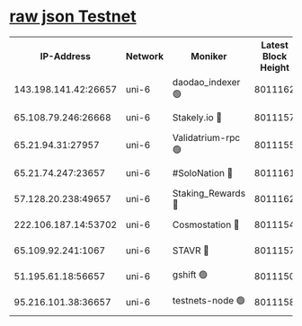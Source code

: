 [raw json Testnet](https://rpc-check.junot.stavr.tech/junot/rpc-junot-result.json)
=


<table><tr><th>IP-Address</th><th>Network</th><th>Moniker</th><th>Latest Block Height</th><th>Earliest Block Height</th><th>Catching Up</th><th>Tx Index</th><th>Voting Power</th><th>Scan Time</th></tr><tr><td>143.198.141.42:26657</td><td>uni-6</td><td>daodao_indexer 🟢</td><td>8011162</td><td>1</td><td>False</td><td>off</td><td>0</td><td>2024-02-15T12:33:12.635535040UTC</td></tr><tr><td>65.108.79.246:26668</td><td>uni-6</td><td>Stakely.io 🔴</td><td>8011157</td><td>1570872</td><td>False</td><td>on</td><td>1846530</td><td>2024-02-15T12:33:00.706014731UTC</td></tr><tr><td>65.21.94.31:27957</td><td>uni-6</td><td>Validatrium-rpc 🟢</td><td>8011155</td><td>2943363</td><td>False</td><td>on</td><td>0</td><td>2024-02-15T12:32:55.757812662UTC</td></tr><tr><td>65.21.74.247:23657</td><td>uni-6</td><td>#SoloNation 🔴</td><td>8011161</td><td>5208001</td><td>False</td><td>on</td><td>112</td><td>2024-02-15T12:33:11.766830814UTC</td></tr><tr><td>57.128.20.238:49657</td><td>uni-6</td><td>Staking_Rewards 🔴</td><td>8011162</td><td>6514618</td><td>False</td><td>on</td><td>1008</td><td>2024-02-15T12:33:12.891829255UTC</td></tr><tr><td>222.106.187.14:53702</td><td>uni-6</td><td>Cosmostation 🔴</td><td>8011154</td><td>7473037</td><td>False</td><td>on</td><td>109003</td><td>2024-02-15T12:32:53.356740584UTC</td></tr><tr><td>65.109.92.241:1067</td><td>uni-6</td><td>STAVR 🔴</td><td>8011157</td><td>7502372</td><td>False</td><td>on</td><td>6054</td><td>2024-02-15T12:33:00.270133510UTC</td></tr><tr><td>51.195.61.18:56657</td><td>uni-6</td><td>gshift 🟢</td><td>8011150</td><td>7691417</td><td>False</td><td>on</td><td>0</td><td>2024-02-15T12:32:41.598502560UTC</td></tr><tr><td>95.216.101.38:36657</td><td>uni-6</td><td>testnets-node 🟢</td><td>8011158</td><td>7905356</td><td>False</td><td>on</td><td>0</td><td>2024-02-15T12:33:03.174571582UTC</td></tr></table>
